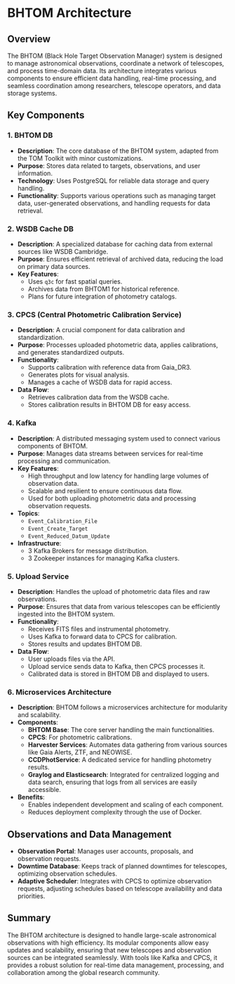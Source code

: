 # BHTOM Architecture

## Overview

The BHTOM (Black Hole Target Observation Manager) system is designed to manage astronomical observations, coordinate a network of telescopes, and process time-domain data. Its architecture integrates various components to ensure efficient data handling, real-time processing, and seamless coordination among researchers, telescope operators, and data storage systems.

## Key Components

### 1. **BHTOM DB**

- **Description**: The core database of the BHTOM system, adapted from the TOM Toolkit with minor customizations.
- **Purpose**: Stores data related to targets, observations, and user information.
- **Technology**: Uses PostgreSQL for reliable data storage and query handling.
- **Functionality**: Supports various operations such as managing target data, user-generated observations, and handling requests for data retrieval.

### 2. **WSDB Cache DB**

- **Description**: A specialized database for caching data from external sources like WSDB Cambridge.
- **Purpose**: Ensures efficient retrieval of archived data, reducing the load on primary data sources.
- **Key Features**:
  - Uses `q3c` for fast spatial queries.
  - Archives data from BHTOM1 for historical reference.
  - Plans for future integration of photometry catalogs.

### 3. **CPCS (Central Photometric Calibration Service)**

- **Description**: A crucial component for data calibration and standardization.
- **Purpose**: Processes uploaded photometric data, applies calibrations, and generates standardized outputs.
- **Functionality**:
  - Supports calibration with reference data from Gaia_DR3.
  - Generates plots for visual analysis.
  - Manages a cache of WSDB data for rapid access.
- **Data Flow**:
  - Retrieves calibration data from the WSDB cache.
  - Stores calibration results in BHTOM DB for easy access.

### 4. **Kafka**

- **Description**: A distributed messaging system used to connect various components of BHTOM.
- **Purpose**: Manages data streams between services for real-time processing and communication.
- **Key Features**:
  - High throughput and low latency for handling large volumes of observation data.
  - Scalable and resilient to ensure continuous data flow.
  - Used for both uploading photometric data and processing observation requests.
- **Topics**:
  - `Event_Calibration_File`
  - `Event_Create_Target`
  - `Event_Reduced_Datum_Update`
- **Infrastructure**:
  - 3 Kafka Brokers for message distribution.
  - 3 Zookeeper instances for managing Kafka clusters.

### 5. **Upload Service**

- **Description**: Handles the upload of photometric data files and raw observations.
- **Purpose**: Ensures that data from various telescopes can be efficiently ingested into the BHTOM system.
- **Functionality**:
  - Receives FITS files and instrumental photometry.
  - Uses Kafka to forward data to CPCS for calibration.
  - Stores results and updates BHTOM DB.
- **Data Flow**:
  - User uploads files via the API.
  - Upload service sends data to Kafka, then CPCS processes it.
  - Calibrated data is stored in BHTOM DB and displayed to users.

### 6. **Microservices Architecture**

- **Description**: BHTOM follows a microservices architecture for modularity and scalability.
- **Components**:
  - **BHTOM Base**: The core server handling the main functionalities.
  - **CPCS**: For photometric calibrations.
  - **Harvester Services**: Automates data gathering from various sources like Gaia Alerts, ZTF, and NEOWISE.
  - **CCDPhotService**: A dedicated service for handling photometry results.
  - **Graylog and Elasticsearch**: Integrated for centralized logging and data search, ensuring that logs from all services are easily accessible.
- **Benefits**:
  - Enables independent development and scaling of each component.
  - Reduces deployment complexity through the use of Docker.


## Observations and Data Management

- **Observation Portal**: Manages user accounts, proposals, and observation requests.
- **Downtime Database**: Keeps track of planned downtimes for telescopes, optimizing observation schedules.
- **Adaptive Scheduler**: Integrates with CPCS to optimize observation requests, adjusting schedules based on telescope availability and data priorities.

## Summary

The BHTOM architecture is designed to handle large-scale astronomical observations with high efficiency. Its modular components allow easy updates and scalability, ensuring that new telescopes and observation sources can be integrated seamlessly. With tools like Kafka and CPCS, it provides a robust solution for real-time data management, processing, and collaboration among the global research community.
